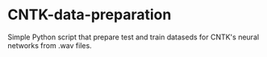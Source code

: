 # CNTK-data-preparation

Simple Python script that prepare test and train dataseds for CNTK's neural networks from .wav files. 
